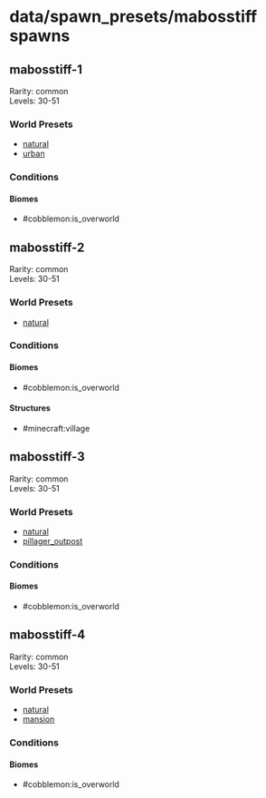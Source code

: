 # data/spawn_presets/mabosstiff spawns  
  
## mabosstiff-1  
Rarity: common  
Levels: 30-51  
  
### World Presets  
* [natural](/data/world_presets/natural.md)  
* [urban](/data/world_presets/urban.md)  
  
### Conditions  
  
#### Biomes  
  * #cobblemon:is_overworld
  
  
## mabosstiff-2  
Rarity: common  
Levels: 30-51  
  
### World Presets  
* [natural](/data/world_presets/natural.md)  
  
### Conditions  
  
#### Biomes  
  * #cobblemon:is_overworld
  
  
#### Structures  
  * #minecraft:village
  
  
## mabosstiff-3  
Rarity: common  
Levels: 30-51  
  
### World Presets  
* [natural](/data/world_presets/natural.md)  
* [pillager_outpost](/data/world_presets/pillager_outpost.md)  
  
### Conditions  
  
#### Biomes  
  * #cobblemon:is_overworld
  
  
## mabosstiff-4  
Rarity: common  
Levels: 30-51  
  
### World Presets  
* [natural](/data/world_presets/natural.md)  
* [mansion](/data/world_presets/mansion.md)  
  
### Conditions  
  
#### Biomes  
  * #cobblemon:is_overworld
  
